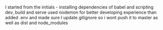 I started from the initials - installing dependencies of babel and scripting dev, build and serve
used nodemon for better developing experience
than added .env and made sure I update gitignore so i wont push it to master as well as dist and node_modules